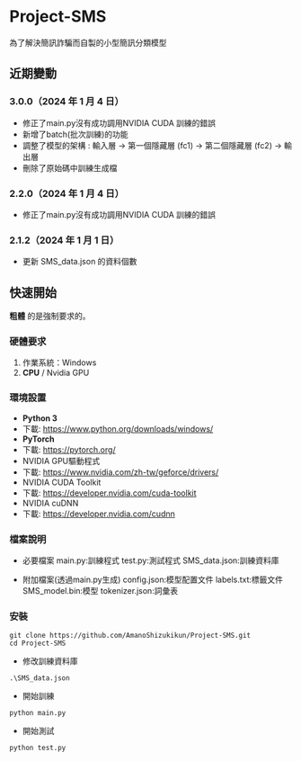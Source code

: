 # Project-SMS

為了解決簡訊詐騙而自製的小型簡訊分類模型

## 近期變動
### 3.0.0（2024 年 1 月 4 日）
- 修正了main.py沒有成功調用NVIDIA CUDA 訓練的錯誤
- 新增了batch(批次訓練)的功能
- 調整了模型的架構 : 輸入層 → 第一個隱藏層 (fc1) → 第二個隱藏層 (fc2) → 輸出層
- 刪除了原始碼中訓練生成檔

### 2.2.0（2024 年 1 月 4 日）
- 修正了main.py沒有成功調用NVIDIA CUDA 訓練的錯誤

### 2.1.2（2024 年 1 月 1 日）
- 更新 SMS_data.json 的資料個數

## 快速開始
 **粗體** 的是強制要求的。
 
### 硬體要求
1. 作業系統：Windows
1. **CPU** / Nvidia GPU

### 環境設置
- **Python 3**
- 下載: https://www.python.org/downloads/windows/
- **PyTorch**
- 下載: https://pytorch.org/
- NVIDIA GPU驅動程式
- 下載: https://www.nvidia.com/zh-tw/geforce/drivers/
- NVIDIA CUDA Toolkit
- 下載: https://developer.nvidia.com/cuda-toolkit
- NVIDIA cuDNN
- 下載: https://developer.nvidia.com/cudnn

### 檔案說明
- 必要檔案
  main.py:訓練程式
  test.py:測試程式
  SMS_data.json:訓練資料庫
  
- 附加檔案(透過main.py生成)
  config.json:模型配置文件
  labels.txt:標籤文件
  SMS_model.bin:模型
  tokenizer.json:詞彙表

### 安裝
```shell
git clone https://github.com/AmanoShizukikun/Project-SMS.git
cd Project-SMS
```

- 修改訓練資料庫
```shell
.\SMS_data.json
```

- 開始訓練
```shell
python main.py
```

- 開始測試
```shell
python test.py
```
